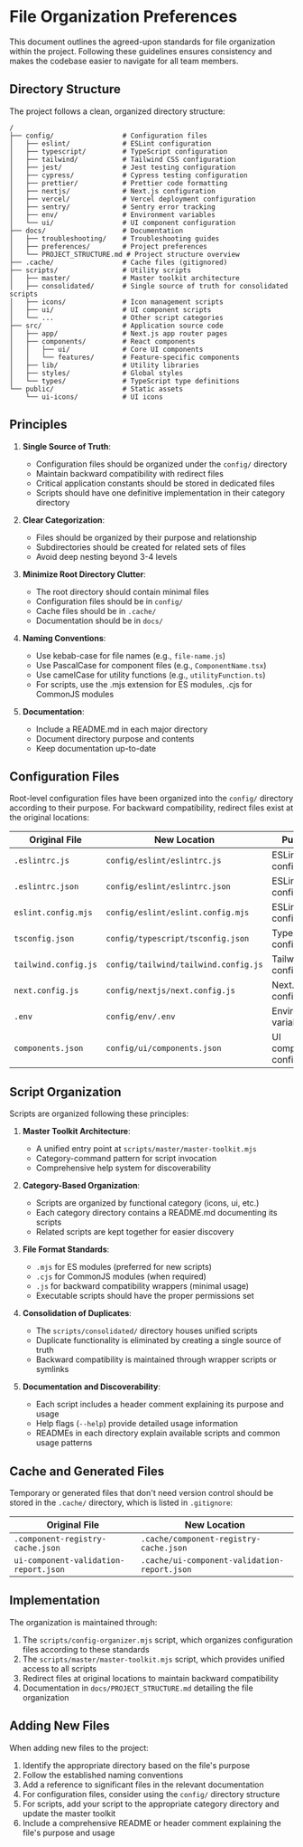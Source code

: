 # File Organization Preferences

This document outlines the agreed-upon standards for file organization within the project. Following these guidelines ensures consistency and makes the codebase easier to navigate for all team members.

## Directory Structure

The project follows a clean, organized directory structure:

```
/
├── config/                 # Configuration files
│   ├── eslint/             # ESLint configuration
│   ├── typescript/         # TypeScript configuration
│   ├── tailwind/           # Tailwind CSS configuration
│   ├── jest/               # Jest testing configuration
│   ├── cypress/            # Cypress testing configuration
│   ├── prettier/           # Prettier code formatting
│   ├── nextjs/             # Next.js configuration
│   ├── vercel/             # Vercel deployment configuration
│   ├── sentry/             # Sentry error tracking
│   ├── env/                # Environment variables
│   └── ui/                 # UI component configuration
├── docs/                   # Documentation
│   ├── troubleshooting/    # Troubleshooting guides
│   ├── preferences/        # Project preferences
│   └── PROJECT_STRUCTURE.md # Project structure overview
├── .cache/                 # Cache files (gitignored)
├── scripts/                # Utility scripts
│   ├── master/             # Master toolkit architecture
│   ├── consolidated/       # Single source of truth for consolidated scripts
│   ├── icons/              # Icon management scripts
│   ├── ui/                 # UI component scripts
│   └── ...                 # Other script categories
├── src/                    # Application source code
│   ├── app/                # Next.js app router pages
│   ├── components/         # React components
│   │   ├── ui/             # Core UI components
│   │   └── features/       # Feature-specific components
│   ├── lib/                # Utility libraries
│   ├── styles/             # Global styles
│   └── types/              # TypeScript type definitions
└── public/                 # Static assets
    └── ui-icons/           # UI icons
```

## Principles

1. **Single Source of Truth**:

   - Configuration files should be organized under the `config/` directory
   - Maintain backward compatibility with redirect files
   - Critical application constants should be stored in dedicated files
   - Scripts should have one definitive implementation in their category directory

2. **Clear Categorization**:

   - Files should be organized by their purpose and relationship
   - Subdirectories should be created for related sets of files
   - Avoid deep nesting beyond 3-4 levels

3. **Minimize Root Directory Clutter**:

   - The root directory should contain minimal files
   - Configuration files should be in `config/`
   - Cache files should be in `.cache/`
   - Documentation should be in `docs/`

4. **Naming Conventions**:

   - Use kebab-case for file names (e.g., `file-name.js`)
   - Use PascalCase for component files (e.g., `ComponentName.tsx`)
   - Use camelCase for utility functions (e.g., `utilityFunction.ts`)
   - For scripts, use the .mjs extension for ES modules, .cjs for CommonJS modules

5. **Documentation**:
   - Include a README.md in each major directory
   - Document directory purpose and contents
   - Keep documentation up-to-date

## Configuration Files

Root-level configuration files have been organized into the `config/` directory according to their purpose. For backward compatibility, redirect files exist at the original locations:

| Original File        | New Location                         | Purpose                    |
| -------------------- | ------------------------------------ | -------------------------- |
| `.eslintrc.js`       | `config/eslint/eslintrc.js`          | ESLint configuration       |
| `.eslintrc.json`     | `config/eslint/eslintrc.json`        | ESLint configuration       |
| `eslint.config.mjs`  | `config/eslint/eslint.config.mjs`    | ESLint configuration       |
| `tsconfig.json`      | `config/typescript/tsconfig.json`    | TypeScript configuration   |
| `tailwind.config.js` | `config/tailwind/tailwind.config.js` | Tailwind CSS configuration |
| `next.config.js`     | `config/nextjs/next.config.js`       | Next.js configuration      |
| `.env`               | `config/env/.env`                    | Environment variables      |
| `components.json`    | `config/ui/components.json`          | UI component configuration |

## Script Organization

Scripts are organized following these principles:

1. **Master Toolkit Architecture**:

   - A unified entry point at `scripts/master/master-toolkit.mjs`
   - Category-command pattern for script invocation
   - Comprehensive help system for discoverability

2. **Category-Based Organization**:

   - Scripts are organized by functional category (icons, ui, etc.)
   - Each category directory contains a README.md documenting its scripts
   - Related scripts are kept together for easier discovery

3. **File Format Standards**:

   - `.mjs` for ES modules (preferred for new scripts)
   - `.cjs` for CommonJS modules (when required)
   - `.js` for backward compatibility wrappers (minimal usage)
   - Executable scripts should have the proper permissions set

4. **Consolidation of Duplicates**:

   - The `scripts/consolidated/` directory houses unified scripts
   - Duplicate functionality is eliminated by creating a single source of truth
   - Backward compatibility is maintained through wrapper scripts or symlinks

5. **Documentation and Discoverability**:
   - Each script includes a header comment explaining its purpose and usage
   - Help flags (`--help`) provide detailed usage information
   - READMEs in each directory explain available scripts and common usage patterns

## Cache and Generated Files

Temporary or generated files that don't need version control should be stored in the `.cache/` directory, which is listed in `.gitignore`:

| Original File                         | New Location                                 |
| ------------------------------------- | -------------------------------------------- |
| `.component-registry-cache.json`      | `.cache/component-registry-cache.json`       |
| `ui-component-validation-report.json` | `.cache/ui-component-validation-report.json` |

## Implementation

The organization is maintained through:

1. The `scripts/config-organizer.mjs` script, which organizes configuration files according to these standards
2. The `scripts/master/master-toolkit.mjs` script, which provides unified access to all scripts
3. Redirect files at original locations to maintain backward compatibility
4. Documentation in `docs/PROJECT_STRUCTURE.md` detailing the file organization

## Adding New Files

When adding new files to the project:

1. Identify the appropriate directory based on the file's purpose
2. Follow the established naming conventions
3. Add a reference to significant files in the relevant documentation
4. For configuration files, consider using the `config/` directory structure
5. For scripts, add your script to the appropriate category directory and update the master toolkit
6. Include a comprehensive README or header comment explaining the file's purpose and usage
